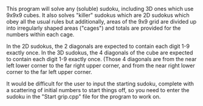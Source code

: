 This program will solve any (soluble) sudoku, including 3D ones which use 9x9x9 cubes.
It also solves "killer" sudokus which are 2D sudokus which obey all the usual rules but additionally, areas of the 9x9 grid are divided up into irregularly shaped areas ("cages") and totals
are provided for the numbers within each cage.

In the 2D sudokus, the 2 diagonals are expected to contain each digit 1-9 exactly once.
In the 3D sudokus, the 4 diagonals of the cube are expected to contain each digit 1-9 exactly once. (Those 4 diagonals are from the near left lower corner to the far right upper corner,
and from the near right lower corner to the far left upper corner.

It would be difficult for the user to input the starting sudoku, complete with a scattering of initial numbers to start things off, so you need to enter the sudoku in the "Start grip.cpp"
file for the program to work on.
